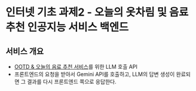 # 인터넷 기초 과제2 - 오늘의 옷차림 및 음료 추천 인공지능 서비스 백엔드

## 서비스 개요  
- [OOTD & 오늘의 음료 추천 서비스](https://kilmj.github.io/OOTD_recommend/)를 위한 LLM 호출 API
- 프론트엔드의 요청을 받아서 Gemini API를 호출하고, LLM의 답변 생성이 완료되면 그 결과를 다시 프론트엔드 쪽으로 응답한다.

